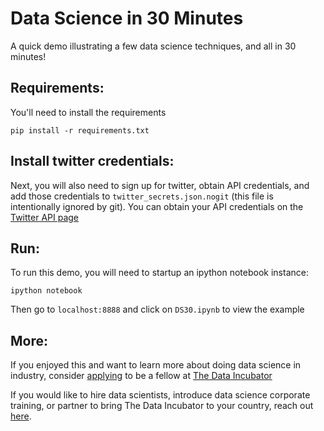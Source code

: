 # Data Science in 30 Minutes
A quick demo illustrating a few data science techniques, and all in 30 minutes!

## Requirements:
You'll need to install the requirements
```
pip install -r requirements.txt
```

## Install twitter credentials:
Next, you will also need to sign up for twitter, obtain API credentials, and add those credentials to `twitter_secrets.json.nogit` (this file is intentionally ignored by git).  You can obtain your API credentials on the [Twitter API page](http://apps.twitter.com/)

## Run:
To run this demo, you will need to startup an ipython notebook instance:
```
ipython notebook
```

Then go to `localhost:8888` and click on `DS30.ipynb` to view the example

## More:
If you enjoyed this and want to learn more about doing data science in industry, consider [applying](https://www.thedataincubator.com/#apply&ref=ds30) to be a fellow at [The Data Incubator](https://www.thedataincubator.com/&ref=ds30)

If you would like to hire data scientists, introduce data science corporate training, or partner to bring The Data Incubator to your country, reach out [here](https://www.thedataincubator.com/#hire&ref=ds30).
